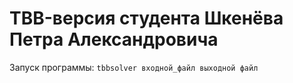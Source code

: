 # TBB-версия студента Шкенёва Петра Александровича

Запуск программы: `tbbsolver входной_файл выходной файл`
